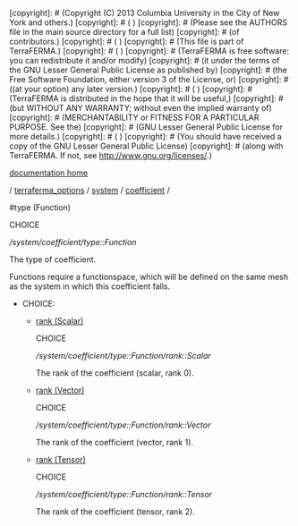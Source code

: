 [copyright]: # (Copyright (C) 2013 Columbia University in the City of New York and others.)
[copyright]: # ( )
[copyright]: # (Please see the AUTHORS file in the main source directory for a full list)
[copyright]: # (of contributors.)
[copyright]: # ( )
[copyright]: # (This file is part of TerraFERMA.)
[copyright]: # ( )
[copyright]: # (TerraFERMA is free software: you can redistribute it and/or modify)
[copyright]: # (it under the terms of the GNU Lesser General Public License as published by)
[copyright]: # (the Free Software Foundation, either version 3 of the License, or)
[copyright]: # ((at your option) any later version.)
[copyright]: # ( )
[copyright]: # (TerraFERMA is distributed in the hope that it will be useful,)
[copyright]: # (but WITHOUT ANY WARRANTY; without even the implied warranty of)
[copyright]: # (MERCHANTABILITY or FITNESS FOR A PARTICULAR PURPOSE. See the)
[copyright]: # (GNU Lesser General Public License for more details.)
[copyright]: # ( )
[copyright]: # (You should have received a copy of the GNU Lesser General Public License)
[copyright]: # (along with TerraFERMA. If not, see <http://www.gnu.org/licenses/>.)

[documentation home](Documentation)

/ [terraferma_options](../../../terraferma_options) / [system](../../system) / [coefficient](../coefficient) /

#type (Function)

CHOICE 

*/system/coefficient/type::Function*

The type of coefficient.

Functions require a functionspace, which will be defined on the same mesh as the system in which this coefficient falls.

* CHOICE:
    * [rank (Scalar)](type__Function/rank__Scalar "child")

        CHOICE 

        */system/coefficient/type::Function/rank::Scalar*

        The rank of the coefficient (scalar, rank 0).

    * [rank (Vector)](type__Function/rank__Vector "child")

        CHOICE 

        */system/coefficient/type::Function/rank::Vector*

        The rank of the coefficient (vector, rank 1).

    * [rank (Tensor)](type__Function/rank__Tensor "child")

        CHOICE 

        */system/coefficient/type::Function/rank::Tensor*

        The rank of the coefficient (tensor, rank 2).

[autogenerated]: # (This file was automatically generated from the schema file:/home/cwilson/repos/github/TerraFERMA/TerraFERMA/buckettools/schemas/function.rng.)

